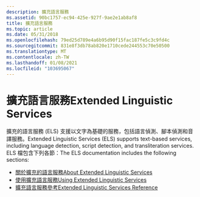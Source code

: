 ```yaml
---
description: 擴充語言服務
ms.assetid: 90bc1757-ec94-425e-927f-9ae2e1ab8af8
title: 擴充語言服務
ms.topic: article
ms.date: 05/31/2018
ms.openlocfilehash: 79ed25d789e4a6b95d90f15fac187fe5c3c9fd4c
ms.sourcegitcommit: 831e8f3db78ab820e1710cede244553c70e50500
ms.translationtype: MT
ms.contentlocale: zh-TW
ms.lasthandoff: 01/08/2021
ms.locfileid: "103695067"
---
```

# <a name="extended-linguistic-services"></a><span data-ttu-id="632d7-103">擴充語言服務</span><span class="sxs-lookup"><span data-stu-id="632d7-103">Extended Linguistic Services</span></span>

<span data-ttu-id="632d7-104">擴充的語言服務 (ELS) 支援以文字為基礎的服務，包括語言偵測、腳本偵測和音譯服務。</span><span class="sxs-lookup"><span data-stu-id="632d7-104">Extended Linguistic Services (ELS) supports text-based services, including language detection, script detection, and transliteration services.</span></span> <span data-ttu-id="632d7-105">ELS 檔包含下列各節：</span><span class="sxs-lookup"><span data-stu-id="632d7-105">The ELS documentation includes the following sections:</span></span>

-   [<span data-ttu-id="632d7-106">關於擴充的語言服務</span><span class="sxs-lookup"><span data-stu-id="632d7-106">About Extended Linguistic Services</span></span>](about-extended-linguistic-services.md)
-   [<span data-ttu-id="632d7-107">使用擴充語言服務</span><span class="sxs-lookup"><span data-stu-id="632d7-107">Using Extended Linguistic Services</span></span>](using-extended-linguistic-services.md)
-   [<span data-ttu-id="632d7-108">擴充語言服務參考</span><span class="sxs-lookup"><span data-stu-id="632d7-108">Extended Linguistic Services Reference</span></span>](extended-linguistic-services-reference.md)

 

 



